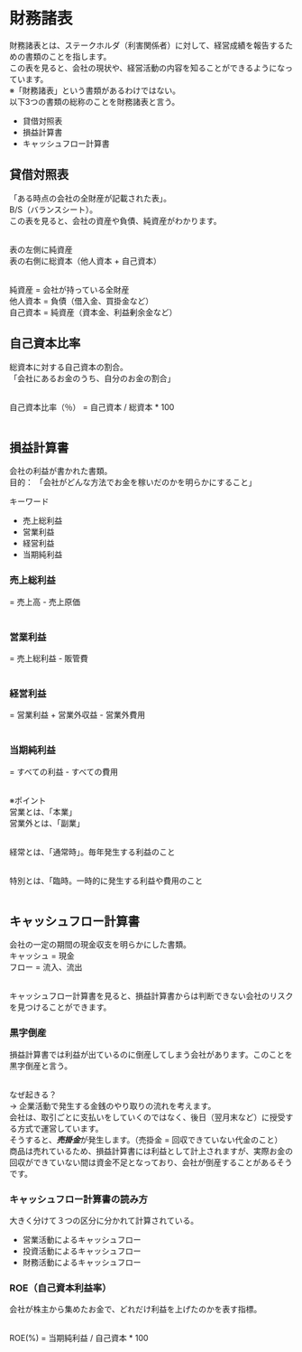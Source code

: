 # 財務諸表
財務諸表とは、ステークホルダ（利害関係者）に対して、経営成績を報告するための書類のことを指します。<br>
この表を見ると、会社の現状や、経営活動の内容を知ることができるようになっています。<br>
※「財務諸表」という書類があるわけではない。<br>
以下3つの書類の総称のことを財務諸表と言う。<br>
- 貸借対照表
- 損益計算書
- キャッシュフロー計算書

## 貸借対照表
「ある時点の会社の全財産が記載された表」。<br>
B/S（バランスシート）。<br>
この表を見ると、会社の資産や負債、純資産がわかります。<br><br>

表の左側に純資産<br>
表の右側に総資本（他人資本 + 自己資本）<br><br>

純資産 = 会社が持っている全財産<br>
他人資本 = 負債（借入金、買掛金など）<br>
自己資本 = 純資産（資本金、利益剰余金など）<br>

## 自己資本比率
総資本に対する自己資本の割合。<br>
「会社にあるお金のうち、自分のお金の割合」<br><br>

自己資本比率（％） = 自己資本 / 総資本 * 100<br><br>

## 損益計算書
会社の利益が書かれた書類。<br>
目的： 「会社がどんな方法でお金を稼いだのかを明らかにすること」<br>

キーワード
- 売上総利益
- 営業利益
- 経営利益
- 当期純利益

### 売上総利益
= 売上高 - 売上原価<br><br>

### 営業利益
= 売上総利益 - 販管費<br><br>

### 経営利益
= 営業利益 + 営業外収益 - 営業外費用<br><br>

### 当期純利益
= すべての利益 - すべての費用<br><br>


※ポイント<br>
営業とは、「本業」<br>
営業外とは、「副業」<br><br>

経常とは、「通常時」。毎年発生する利益のこと<br><br>

特別とは、「臨時。一時的に発生する利益や費用のこと<br><br>

## キャッシュフロー計算書
会社の一定の期間の現金収支を明らかにした書類。<br>
キャッシュ = 現金<br>
フロー = 流入、流出<br><br>

キャッシュフロー計算書を見ると、損益計算書からは判断できない会社のリスクを見つけることができます。<br>

### 黒字倒産
損益計算書では利益が出ているのに倒産してしまう会社があります。このことを黒字倒産と言う。<br><br>

なぜ起きる？<br>
→ 企業活動で発生する金銭のやり取りの流れを考えます。<br>
会社は、取引ごとに支払いをしていくのではなく、後日（翌月末など）に授受する方式で運営しています。<br>
そうすると、***売掛金***が発生します。（売掛金 = 回収できていない代金のこと）<br>
商品は売れているため、損益計算書には利益として計上されますが、実際お金の回収ができていない間は資金不足となっており、会社が倒産することがあるそうです。<br>

### キャッシュフロー計算書の読み方
大きく分けて３つの区分に分かれて計算されている。<br>
- 営業活動によるキャッシュフロー
- 投資活動によるキャッシュフロー
- 財務活動によるキャッシュフロー

### ROE（自己資本利益率）
会社が株主から集めたお金で、どれだけ利益を上げたのかを表す指標。<br><br>

ROE(%) = 当期純利益 / 自己資本 * 100<br>

